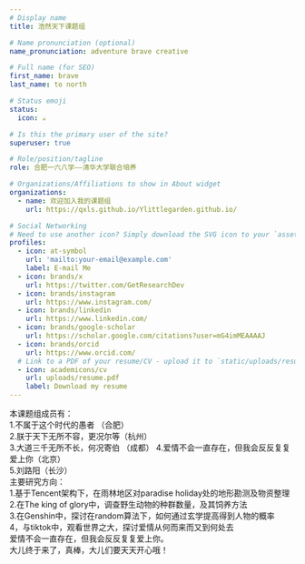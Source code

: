 ```yaml
---
# Display name
title: 浩然天下课题组

# Name pronunciation (optional)
name_pronunciation: adventure brave creative

# Full name (for SEO)
first_name: brave
last_name: to north

# Status emoji
status:
  icon: ☕️

# Is this the primary user of the site?
superuser: true

# Role/position/tagline
role: 合肥一六八学——清华大学联合培养

# Organizations/Affiliations to show in About widget
organizations:
  - name: 欢迎加入我的课题组
    url: https://qxls.github.io/Ylittlegarden.github.io/

# Social Networking
# Need to use another icon? Simply download the SVG icon to your `assets/media/icons/` folder.
profiles:
  - icon: at-symbol
    url: 'mailto:your-email@example.com'
    label: E-mail Me
  - icon: brands/x
    url: https://twitter.com/GetResearchDev
  - icon: brands/instagram
    url: https://www.instagram.com/
  - icon: brands/linkedin
    url: https://www.linkedin.com/
  - icon: brands/google-scholar
    url: https://scholar.google.com/citations?user=mG4imMEAAAAJ
  - icon: brands/orcid
    url: https://www.orcid.com/
  # Link to a PDF of your resume/CV - upload it to `static/uploads/resume.pdf`
  - icon: academicons/cv
    url: uploads/resume.pdf
    label: Download my resume
---
```


本课题组成员有：  
1.不属于这个时代的愚者 （合肥）  
2.朕于天下无所不容，更况尔等（杭州）  
3.大道三千无所不长，何况寄伯 （成都） 
4.爱情不会一直存在，但我会反反复复爱上你（北京）   
5.刘路阳（长沙）  
主要研究方向：  
1.基于Tencent架构下，在雨林地区对paradise holiday处的地形勘测及物资整理  
2.在The king of glory中，调查野生动物的种群数量，及其饲养方法  
3.在Genshin中，探讨在random算法下，如何通过玄学提高得到人物的概率  
4，与tiktok中，观看世界之大，探讨爱情从何而来而又到何处去  
爱情不会一直存在，但我会反反复复爱上你。  
大儿终于来了，真棒，大儿们要天天开心哦！

